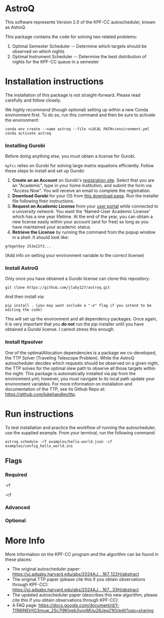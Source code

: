 # AstroQ
This software represents Version 2.0 of the KPF-CC autoscheduler, known as AstroQ.

This package contains the code for solving two related problems:
1. Optimal Semester Scheduler -- Determine which targets should be observed on which nights
2. Optimal Instrument Scheduler -- Determine the best distribution of nights for the KPF-CC queue in a semester

# Installation instructions

The installation of this package is not straight-forward. Please read carefully and follow closely.

We _*highly recommend*_ (though optional) setting up within a new Conda environment first. To do so, run this command and then be sure to activate the environment:
```
conda env create --name astroq --file <LOCAL PATH>/environment.yml
conda activate astroq
```

### Installing Gurobi
Before doing anything else, you must obtain a license for Gurobi.

`kpfcc` relies on Gurobi for solving large matrix equations efficiently. Follow these steps to install and set up Gurobi:

1. **Create an an Account** on Gurobi's [registration site](https://portal.gurobi.com/iam/register/). Select that you are an "Academic", type in your home institution, and submit the form via "Access Now". You will receive an email to complete the registration.
2. **Download Gurobi** for your OS from [this download page](https://www.gurobi.com/downloads/gurobi-software/). Run the installer file following their instructions.
3. **Request an Academic License** from your [user portal](https://portal.gurobi.com/iam/licenses/request/) *while connected to a university network*. You want the 'Named-User Academic License' which has a one year lifetime. At the end of the year, you can obtain a new license easily within your account (and for free) so long as you have maintained your academic status.
4. **Retrieve the License** by running the command from the popup window in a shell. It should look like:
```
grbgetkey 253e22f3...
```

(Add info on setting your environment variable to the correct license)

### Install AstroQ

Only once you have obtained a Gurobi license can clone this repository:
```
git clone https://github.com/jluby127/astroq.git
```

And then install via:
```
pip install . (you may want include a "-e" flag if you intend to be editing the code)
```

This will set up the environment and all dependency packages. Once again, it is very important that you _**do not**_ run the pip installer until you have obtained a Gurobi license. I cannot stress this enough.

### Install ttpsolver
One of the optimalAllocation dependencies is a package we co-developed, the TTP Solver (Traveling Telescope Problem). While the AstroQ autoscheduler decides which requests should be observed on a given night, the TTP solves for the optimal slew path to observe all those targets within the night. This package is automatically installed via pip from the environment.yml; however, you must navigate to its local path update your environment variables. For more information on installation and documentation of the TTP, see its Github Repo at: https://github.com/lukehandley/ttp. 

# Run instructions

To test installation and practice the workflow of running the autoscheduler, use the supplied example. From your terminal, run the following command:
```
astroq schedule -rf examples/hello-world.json -cf examples/config_hello_world.ini
```

## Flags

### Required

-rf 

-cf

### Advanced


### Optional



# More Info
More information on the KPF-CC program and the algorithm can be found in these places:
- The original autoscheduler paper: https://ui.adsabs.harvard.edu/abs/2024AJ....167..122H/abstract
- The original TTP paper (please cite this if you obtain observations through KPF-CC):  https://ui.adsabs.harvard.edu/abs/2024AJ....167...33H/abstract
- The updated autoscheduler paper (describes this new algorithm, please cite this if you obtain observations through KPF-CC):
- A FAQ page: https://docs.google.com/document/d/1-TfR6lNEtHO3muw_2Sc7l9Klveb3yovMUu28Jeq21t0/edit?usp=sharing
